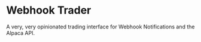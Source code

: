 # Webhook Trader

A very, very opinionated trading interface for Webhook Notifications and the Alpaca API.
